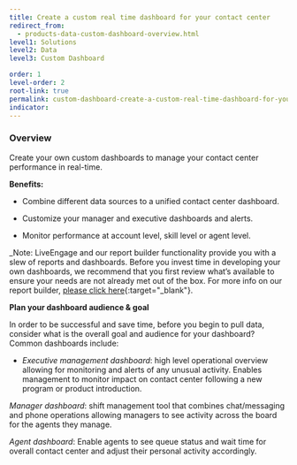 ```yaml
---
title: Create a custom real time dashboard for your contact center
redirect_from:
  - products-data-custom-dashboard-overview.html
level1: Solutions
level2: Data
level3: Custom Dashboard

order: 1
level-order: 2
root-link: true
permalink: custom-dashboard-create-a-custom-real-time-dashboard-for-your-contact-center.html
indicator:
---
```


### Overview

Create your own custom dashboards to manage your contact center performance in real-time.

**Benefits:**

* Combine different data sources to a unified contact center dashboard.

* Customize your manager and executive dashboards and alerts.

* Monitor performance at account level, skill level or agent level.

_Note: LiveEngage and our report builder functionality provide you with a slew of reports and dashboards. Before you invest time in developing your own dashboards, we recommend that you first review what’s available to ensure your needs are not already met out of the box. For more info on our report builder, [please click here](https://s3-eu-west-1.amazonaws.com/ce-sr/CA/AM/Report+Builder+User+Guide.pdf){:target="_blank"}.

**Plan your dashboard audience & goal**

In order to be successful and save time, before you begin to pull data, consider what is the overall goal and audience for your dashboard? Common dashboards include:

* _Executive management dashboard_: high level operational overview allowing for monitoring and alerts of any unusual activity. Enables management to monitor impact on contact center following a new program or product introduction. 

_Manager dashboard_: shift management tool that combines chat/messaging and phone operations allowing managers to see activity across the board for the agents they manage.

_Agent dashboard_: Enable agents to see queue status and wait time for overall contact center and adjust their personal activity accordingly. 






